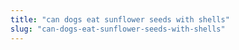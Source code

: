 ```yaml
---
title: "can dogs eat sunflower seeds with shells"
slug: "can-dogs-eat-sunflower-seeds-with-shells"
---
```


